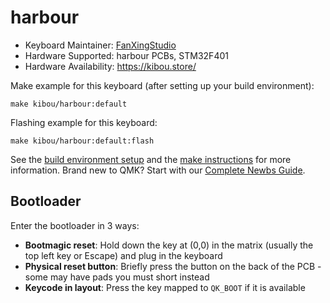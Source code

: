 # harbour

* Keyboard Maintainer: [FanXingStudio](https://github.com/FanXingStudio)
* Hardware Supported: harbour PCBs, STM32F401
* Hardware Availability: https://kibou.store/

Make example for this keyboard (after setting up your build environment):

    make kibou/harbour:default

Flashing example for this keyboard:

    make kibou/harbour:default:flash

See the [build environment setup](https://docs.qmk.fm/#/getting_started_build_tools) and the [make instructions](https://docs.qmk.fm/#/getting_started_make_guide) for more information. Brand new to QMK? Start with our [Complete Newbs Guide](https://docs.qmk.fm/#/newbs).

## Bootloader

Enter the bootloader in 3 ways:

* **Bootmagic reset**: Hold down the key at (0,0) in the matrix (usually the top left key or Escape) and plug in the keyboard
* **Physical reset button**: Briefly press the button on the back of the PCB - some may have pads you must short instead
* **Keycode in layout**: Press the key mapped to `QK_BOOT` if it is available
